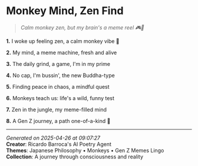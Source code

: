 # Monkey Mind, Zen Find

> *Calm monkey zen, but my brain's a meme reel 🎮🐒*

**1.** I woke up feeling zen, a calm monkey vibe 🐒


**2.** My mind, a meme machine, fresh and alive


**3.** The daily grind, a game, I'm in my prime


**4.** No cap, I'm bussin', the new Buddha-type


**5.** Finding peace in chaos, a mindful quest


**6.** Monkeys teach us: life's a wild, funny test


**7.** Zen in the jungle, my meme-filled mind


**8.** A Gen Z journey, a path one-of-a-kind 🌟



---

*Generated on 2025-04-26 at 09:07:27*  
**Creator**: Ricardo Barroca's AI Poetry Agent  
**Themes**: Japanese Philosophy • Monkeys • Gen Z Memes Lingo  
**Collection**: A journey through consciousness and reality